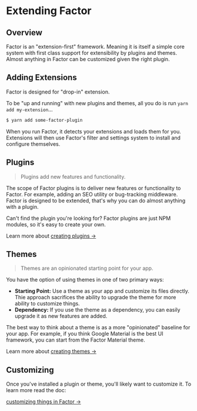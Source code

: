 # Extending Factor

## Overview

Factor is an "extension-first" framework. Meaning it is itself a simple core system with first class support for extensibility by plugins and themes. Almost anything in Factor can be customized given the right plugin.

## Adding Extensions

Factor is designed for "drop-in" extension.

To be "up and running" with new plugins and themes, all you do is run `yarn add my-extension`...

```bash
$ yarn add some-factor-plugin
```

When you run Factor, it detects your extensions and loads them for you. Extensions will then use Factor's filter and settings system to install and configure themselves.

## Plugins

> Plugins add new features and functionality.

The scope of Factor plugins is to deliver new features or functionality to Factor. For example, adding an SEO utility or bug-tracking middleware. Factor is designed to be extended, that's why you can do almost anything with a plugin.

Can't find the plugin you're looking for? Factor plugins are just NPM modules, so it's easy to create your own.

Learn more about [creating plugins &rarr;](./creating-plugins)

## Themes

> Themes are an opinionated starting point for your app.

You have the option of using themes in one of two primary ways:

- **Starting Point:** Use a theme as your app and customize its files directly. Thie approach sacrifices the ability to upgrade the theme for more ability to customize things.
- **Dependency:** If you use the theme as a dependency, you can easily upgrade it as new features are added.

The best way to think about a theme is as a more "opinionated" baseline for your app. For example, if you think Google Material is the best UI framework, you can start from the Factor Material theme.

Learn more about [creating themes &rarr;](./creating-themes)

## Customizing

Once you've installed a plugin or theme, you'll likely want to customize it. To learn more read the doc:

[customizing things in Factor &rarr;](./customization)
